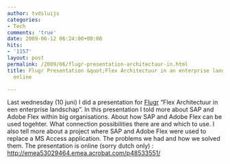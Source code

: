 ```yaml
---
author: tvdsluijs
categories:
- Tech
comments: 'true'
date: 2009-06-12 06:24:00+00:00
hits:
- '1157'
layout: post
permalink: /2009/06/flugr-presentation-architectuur-in.html
title: Flugr Presentation &quot;Flex Architectuur in an enterprise landschap&quot;
  online

---
```

Last wednesday (10 juni) I did a presentation for <a href="http://www.flugr.nl/" target="_blank">Flugr</a> “Flex Architectuur in een enterprise landschap”. In this presentation I told more about SAP and Adobe Flex within big organisations. About how SAP and Adobe Flex can be used togehter. What connection possibilities there are and which to use. I also tell more about a project where SAP and Adobe Flex were used to replace a MS Access application. The problems we had and how we solved them. The presentation is online (sorry dutch only) : <http://emea53029464.emea.acrobat.com/p48533551/>